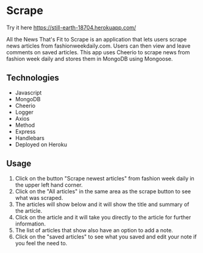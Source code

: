 # Scrape 
Try it here https://still-earth-18704.herokuapp.com/

All the News That's Fit to Scrape is an application that lets users scrape news articles from fashionweekdaily.com. Users can then view and leave comments on saved articles. This app uses Cheerio to scrape news from fashion week daily and stores them in MongoDB using Mongoose. 

## Technologies
* Javascript
* MongoDB
* Cheerio
* Logger
* Axios
* Method
* Express
* Handlebars
* Deployed on Heroku


## Usage

1. Click on the button "Scrape newest articles" from fashion week daily in the upper left hand corner.
2. Click on the "All articles" in the same area as the scrape button to see what was scraped.
3. The articles will show below and it will show the title and summary of the article. 
4. Click on the article and it will take you directly to the article for further information.
5. The list of articles that show also have an option to add a note.
6. Click on the "saved articles" to see what you saved and edit your note if you feel the need to. 
